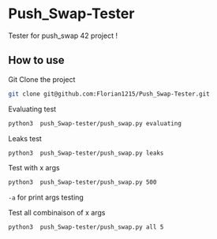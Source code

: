 # Push_Swap-Tester

Tester for push_swap 42 project !

## How to use

Git Clone the project
```sh
git clone git@github.com:Florian1215/Push_Swap-Tester.git
```



Evaluating test
```sh
python3  push_Swap-tester/push_swap.py evaluating
```



Leaks test
```sh
python3  push_Swap-tester/push_swap.py leaks
```



Test with x args
```sh
python3  push_Swap-tester/push_swap.py 500
```
`-a` for print args testing



Test all combinaison of x args
```sh
python3  push_Swap-tester/push_swap.py all 5
```
